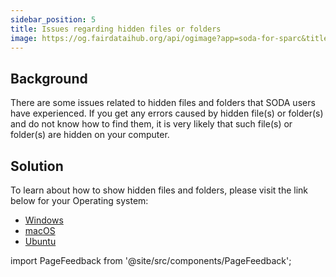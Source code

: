 ```yaml
---
sidebar_position: 5
title: Issues regarding hidden files or folders
image: https://og.fairdataihub.org/api/ogimage?app=soda-for-sparc&title=Issues%20regarding%20hidden%20files%20or%20folders&description=Common%20errors%20and%20their%20solutions
---
```


## Background

There are some issues related to hidden files and folders that SODA users have experienced. If you get any errors caused by hidden file(s) or folder(s) and do not know how to find them, it is very likely that such file(s) or folder(s) are hidden on your computer.

## Solution

To learn about how to show hidden files and folders, please visit the link below for your Operating system:

- [Windows](https://support.microsoft.com/en-us/windows/view-hidden-files-and-folders-in-windows-10-97fbc472-c603-9d90-91d0-1166d1d9f4b5#:~:text=Open%20File%20Explorer%20from%20the,folders%2C%20and%20drives%20and%20OK.)
- [macOS](https://www.ionos.com/digitalguide/server/configuration/showing-hidden-files-on-a-mac/#:~:text=Keyboard%20shortcuts%20are%20probably%20the,keys%20at%20the%20same%20time.)
- [Ubuntu](https://help.ubuntu.com/stable/ubuntu-help/files-hidden.html.en#:~:text=If%20you%20want%20to%20see,files%20that%20are%20not%20hidden.)

import PageFeedback from '@site/src/components/PageFeedback';

<PageFeedback />

